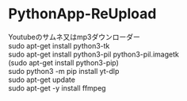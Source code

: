 # PythonApp-ReUpload  
Youtubeのサムネ又はmp3ダウンローダー  
sudo apt-get install python3-tk  
sudo apt-get install python3-pil python3-pil.imagetk  
(sudo apt-get install python3-pip)  
sudo python3 -m pip install yt-dlp  
sudo apt-get update  
sudo apt-get -y install ffmpeg  


